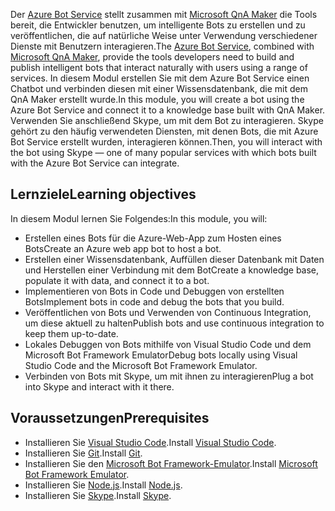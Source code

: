 <span data-ttu-id="48fc7-101">Der [Azure Bot Service](https://azure.microsoft.com/en*us/services/bot*service/) stellt zusammen mit [Microsoft QnA Maker](https://www.qnamaker.ai/) die Tools bereit, die Entwickler benutzen, um intelligente Bots zu erstellen und zu veröffentlichen, die auf natürliche Weise unter Verwendung verschiedener Dienste mit Benutzern interagieren.</span><span class="sxs-lookup"><span data-stu-id="48fc7-101">The [Azure Bot Service](https://azure.microsoft.com/en*us/services/bot*service/), combined with [Microsoft QnA Maker](https://www.qnamaker.ai/), provide the tools developers need to build and publish intelligent bots that interact naturally with users using a range of services.</span></span> <span data-ttu-id="48fc7-102">In diesem Modul erstellen Sie mit dem Azure Bot Service einen Chatbot und verbinden diesen mit einer Wissensdatenbank, die mit dem QnA Maker erstellt wurde.</span><span class="sxs-lookup"><span data-stu-id="48fc7-102">In this module, you will create a bot using the Azure Bot Service and connect it to a knowledge base built with QnA Maker.</span></span> <span data-ttu-id="48fc7-103">Verwenden Sie anschließend Skype, um mit dem Bot zu interagieren. Skype gehört zu den häufig verwendeten Diensten, mit denen Bots, die mit Azure Bot Service erstellt wurden, interagieren können.</span><span class="sxs-lookup"><span data-stu-id="48fc7-103">Then, you will interact with the bot using Skype — one of many popular services with which bots built with the Azure Bot Service can integrate.</span></span>

## <a name="learning-objectives"></a><span data-ttu-id="48fc7-104">Lernziele</span><span class="sxs-lookup"><span data-stu-id="48fc7-104">Learning objectives</span></span>

<span data-ttu-id="48fc7-105">In diesem Modul lernen Sie Folgendes:</span><span class="sxs-lookup"><span data-stu-id="48fc7-105">In this module, you will:</span></span>

- <span data-ttu-id="48fc7-106">Erstellen eines Bots für die Azure-Web-App zum Hosten eines Bots</span><span class="sxs-lookup"><span data-stu-id="48fc7-106">Create an Azure web app bot to host a bot.</span></span>
- <span data-ttu-id="48fc7-107">Erstellen einer Wissensdatenbank, Auffüllen dieser Datenbank mit Daten und Herstellen einer Verbindung mit dem Bot</span><span class="sxs-lookup"><span data-stu-id="48fc7-107">Create a knowledge base, populate it with data, and connect it to a bot.</span></span>
- <span data-ttu-id="48fc7-108">Implementieren von Bots in Code und Debuggen von erstellten Bots</span><span class="sxs-lookup"><span data-stu-id="48fc7-108">Implement bots in code and debug the bots that you build.</span></span>
- <span data-ttu-id="48fc7-109">Veröffentlichen von Bots und Verwenden von Continuous Integration, um diese aktuell zu halten</span><span class="sxs-lookup"><span data-stu-id="48fc7-109">Publish bots and use continuous integration to keep them up-to-date.</span></span>
- <span data-ttu-id="48fc7-110">Lokales Debuggen von Bots mithilfe von Visual Studio Code und dem Microsoft Bot Framework Emulator</span><span class="sxs-lookup"><span data-stu-id="48fc7-110">Debug bots locally using Visual Studio Code and the Microsoft Bot Framework Emulator.</span></span>
- <span data-ttu-id="48fc7-111">Verbinden von Bots mit Skype, um mit ihnen zu interagieren</span><span class="sxs-lookup"><span data-stu-id="48fc7-111">Plug a bot into Skype and interact with it there.</span></span>

## <a name="prerequisites"></a><span data-ttu-id="48fc7-112">Voraussetzungen</span><span class="sxs-lookup"><span data-stu-id="48fc7-112">Prerequisites</span></span>

- <span data-ttu-id="48fc7-113">Installieren Sie [Visual Studio Code](http://code.visualstudio.com).</span><span class="sxs-lookup"><span data-stu-id="48fc7-113">Install [Visual Studio Code](http://code.visualstudio.com).</span></span>
- <span data-ttu-id="48fc7-114">Installieren Sie [Git](https://git-scm.com).</span><span class="sxs-lookup"><span data-stu-id="48fc7-114">Install [Git](https://git-scm.com).</span></span>
- <span data-ttu-id="48fc7-115">Installieren Sie den [Microsoft Bot Framework-Emulator](https://emulator.botframework.com/).</span><span class="sxs-lookup"><span data-stu-id="48fc7-115">Install [Microsoft Bot Framework Emulator](https://emulator.botframework.com/).</span></span>
- <span data-ttu-id="48fc7-116">Installieren Sie [Node.js](https://nodejs.org).</span><span class="sxs-lookup"><span data-stu-id="48fc7-116">Install [Node.js](https://nodejs.org).</span></span>
- <span data-ttu-id="48fc7-117">Installieren Sie [Skype](https://www.skype.com/en/download-skype/skype-for-computer/).</span><span class="sxs-lookup"><span data-stu-id="48fc7-117">Install [Skype](https://www.skype.com/en/download-skype/skype-for-computer/).</span></span>
